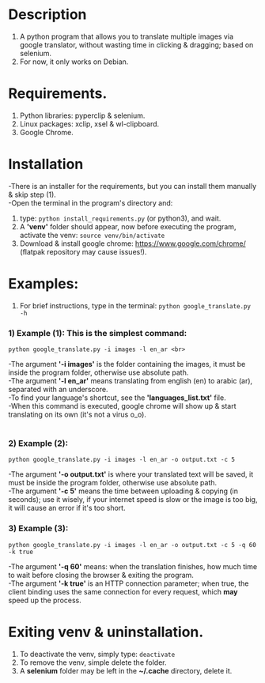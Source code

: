 # Description
1) A python program that allows you to translate multiple images
via google translator, without wasting time in clicking & dragging; based on selenium.
2) For now, it only works on Debian.

# Requirements.
1) Python libraries: pyperclip & selenium.
2) Linux packages: xclip, xsel & wl-clipboard.
3) Google Chrome.

# Installation
-There is an installer for the requirements, but you can install them manually & skip step (1). <br>
-Open the terminal in the program's directory and:
1) type: ````python install_requirements.py```` (or python3), and wait.
2) A <b>'venv'</b> folder should appear, now before executing the program, activate the venv: ````source venv/bin/activate````
2) Download & install google chrome: https://www.google.com/chrome/ (flatpak repository may cause issues!).

# Examples:
1. For brief instructions, type in the terminal: ````python google_translate.py -h```` <br>
### 1) Example (1): This is the simplest command: <br>
````
python google_translate.py -i images -l en_ar <br>
````
-The argument <b>'-i images'</b> is the folder containing the images, it must be inside the program folder, otherwise use absolute path. <br>
-The argument <b>'-l en_ar'</b> means translating from english (en) to arabic (ar), separated with an underscore. <br>
-To find your language's shortcut, see the <b>'languages_list.txt'</b> file. <br>
-When this command is executed, google chrome will show up & start translating on its own (it's not a virus o_o). <br> <br>
### 2) Example (2): <br>
````
python google_translate.py -i images -l en_ar -o output.txt -c 5
````
-The argument <b>'-o output.txt'</b> is where your translated text will be saved, it must be inside the program folder, otherwise use absolute path. <br>
-The argument <b>'-c 5'</b> means the time between uploading & copying (in seconds); use it wisely, if your internet speed is slow or the image is too big, it will cause an error if it's too short.

### 3) Example (3):
````
python google_translate.py -i images -l en_ar -o output.txt -c 5 -q 60 -k true
````
-The argument <b>'-q 60'</b> means: when the translation finishes, how much time to wait before closing the browser & exiting the program. <br>
-The argument <b>'-k true'</b> is an HTTP connection parameter; when true, the client binding uses the
 same connection for every request, which <b>may</b> speed up the process.

# Exiting venv & uninstallation.
1) To deactivate the venv, simply type: ````deactivate````
2) To remove the venv, simple delete the folder.
3) A <b>selenium</b> folder may be left in the <b>~/.cache</b> directory, delete it.
